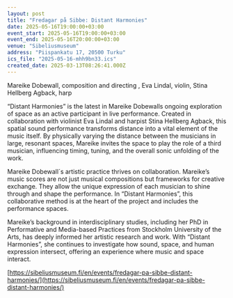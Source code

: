 ```yaml
---
layout: post
title: "Fredagar på Sibbe: Distant Harmonies"
date: 2025-05-16T19:00:00+03:00
event_start: 2025-05-16T19:00:00+03:00
event_end: 2025-05-16T20:00:00+03:00
venue: "Sibeliusmuseum"
address: "Piispankatu 17, 20500 Turku"
ics_file: "2025-05-16-mhh9bn33.ics"
created_date: 2025-03-13T08:26:41.000Z
---
```


Mareike Dobewall, composition and directing , Eva Lindal, violin, Stina Hellberg Agback, harp  
  
“Distant Harmonies” is the latest in Mareike Dobewalls ongoing exploration of space as an active participant in live performance. Created in collaboration with violinist Eva Lindal and harpist Stina Hellberg Agback, this spatial sound performance transforms distance into a vital element of the music itself. By physically varying the distance between the musicians in large, resonant spaces, Mareike invites the space to play the role of a third musician, influencing timing, tuning, and the overall sonic unfolding of the work.  
  
Mareike Dobewall´s artistic practice thrives on collaboration. Mareike’s music scores are not just musical compositions but frameworks for creative exchange. They allow the unique expression of each musician to shine through and shape the performance. In “Distant Harmonies”, this collaborative method is at the heart of the project and includes the performance spaces.  
  
Mareike’s background in interdisciplinary studies, including her PhD in Performative and Media-based Practices from Stockholm University of the Arts, has deeply informed her artistic research and work. With “Distant Harmonies”, she continues to investigate how sound, space, and human expression intersect, offering an experience where music and space interact.  
  
[https://sibeliusmuseum.fi/en/events/fredagar-pa-sibbe-distant-harmonies/](https://sibeliusmuseum.fi/en/events/fredagar-pa-sibbe-distant-harmonies/)
